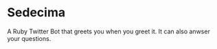 # Sedecima
A Ruby Twitter Bot that greets you when you greet it. It can also anwser your questions.
